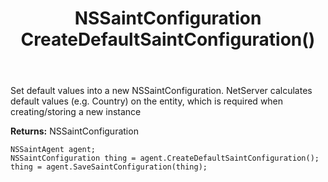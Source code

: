 ﻿---
uid: crmscript_ref_NSSaintAgent_CreateDefaultSaintConfiguration
title: NSSaintConfiguration CreateDefaultSaintConfiguration()
intellisense: NSSaintAgent.CreateDefaultSaintConfiguration
keywords: NSSaintAgent, CreateDefaultSaintConfiguration
so.topic: reference
---
	  
Set default values into a new NSSaintConfiguration.
NetServer calculates default values (e.g. Country) on the entity, which is required when creating/storing a new instance
	  
**Returns:** NSSaintConfiguration

```crmscript
NSSaintAgent agent;
NSSaintConfiguration thing = agent.CreateDefaultSaintConfiguration();
thing = agent.SaveSaintConfiguration(thing);
```

